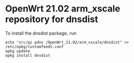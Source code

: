 OpenWrt 21.02 arm_xscale repository for dnsdist
========

To install the dnsdist package, run

```
echo "src/gz pdns /OpenWrt_21.02/arm_xscale/dnsdist" >> /etc/opkg/customfeeds.conf
opkg update
opkg install dnsdist
```
